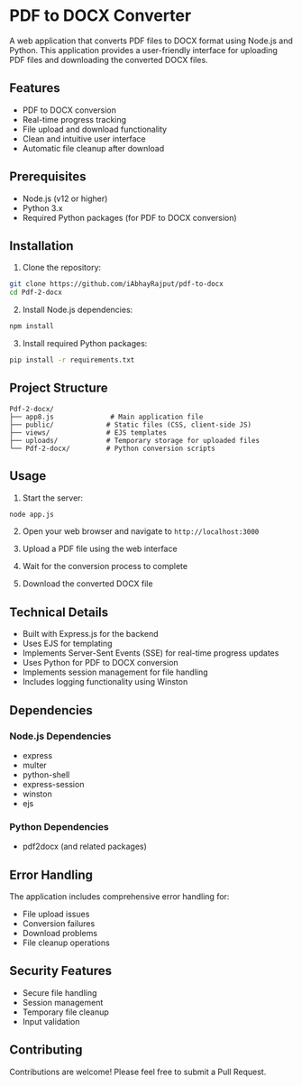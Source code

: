 # PDF to DOCX Converter

A web application that converts PDF files to DOCX format using Node.js and Python. This application provides a user-friendly interface for uploading PDF files and downloading the converted DOCX files.

## Features

- PDF to DOCX conversion
- Real-time progress tracking
- File upload and download functionality
- Clean and intuitive user interface
- Automatic file cleanup after download

## Prerequisites

- Node.js (v12 or higher)
- Python 3.x
- Required Python packages (for PDF to DOCX conversion)

## Installation

1. Clone the repository:
```bash
git clone https://github.com/iAbhayRajput/pdf-to-docx
cd Pdf-2-docx
```

2. Install Node.js dependencies:
```bash
npm install
```

3. Install required Python packages:
```bash
pip install -r requirements.txt
```

## Project Structure

```
Pdf-2-docx/
├── app8.js              # Main application file
├── public/             # Static files (CSS, client-side JS)
├── views/              # EJS templates
├── uploads/            # Temporary storage for uploaded files
└── Pdf-2-docx/         # Python conversion scripts
```

## Usage

1. Start the server:
```bash
node app.js
```

2. Open your web browser and navigate to `http://localhost:3000`

3. Upload a PDF file using the web interface

4. Wait for the conversion process to complete

5. Download the converted DOCX file

## Technical Details

- Built with Express.js for the backend
- Uses EJS for templating
- Implements Server-Sent Events (SSE) for real-time progress updates
- Uses Python for PDF to DOCX conversion
- Implements session management for file handling
- Includes logging functionality using Winston

## Dependencies

### Node.js Dependencies
- express
- multer
- python-shell
- express-session
- winston
- ejs

### Python Dependencies
- pdf2docx (and related packages)

## Error Handling

The application includes comprehensive error handling for:
- File upload issues
- Conversion failures
- Download problems
- File cleanup operations

## Security Features

- Secure file handling
- Session management
- Temporary file cleanup
- Input validation

## Contributing

Contributions are welcome! Please feel free to submit a Pull Request.

